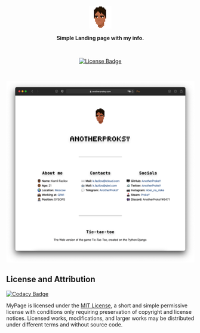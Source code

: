 <p align="center">
    <img width="12%" src="assets/logo.png" alt="Banner">
</p>
<p align="center">
    <b>Simple Landing page with my info.</b><br />
</p>

<br />

<p align="center">
    <a href="https://github.com/AnotherProksY/MyPage/blob/master/LICENSE">
        <img src="https://img.shields.io/badge/License-MIT-green.svg" alt="License Badge">
    </a>
</p>

<br />

<p align="center">
  <img src="assets/web-preview.png">
</p>

## License and Attribution

[![Codacy Badge](https://api.codacy.com/project/badge/Grade/d2588bbd77594baaa978c0aa802f0fe5)](https://app.codacy.com/gh/AnotherProksY/MyPage?utm_source=github.com&utm_medium=referral&utm_content=AnotherProksY/MyPage&utm_campaign=Badge_Grade_Settings)

MyPage is licensed under the [MIT License](https://github.com/AnotherProksY/MyPage/blob/master/LICENSE), a short and simple permissive license with conditions only requiring preservation of copyright and license notices.
Licensed works, modifications, and larger works may be distributed under different terms and without source code.
